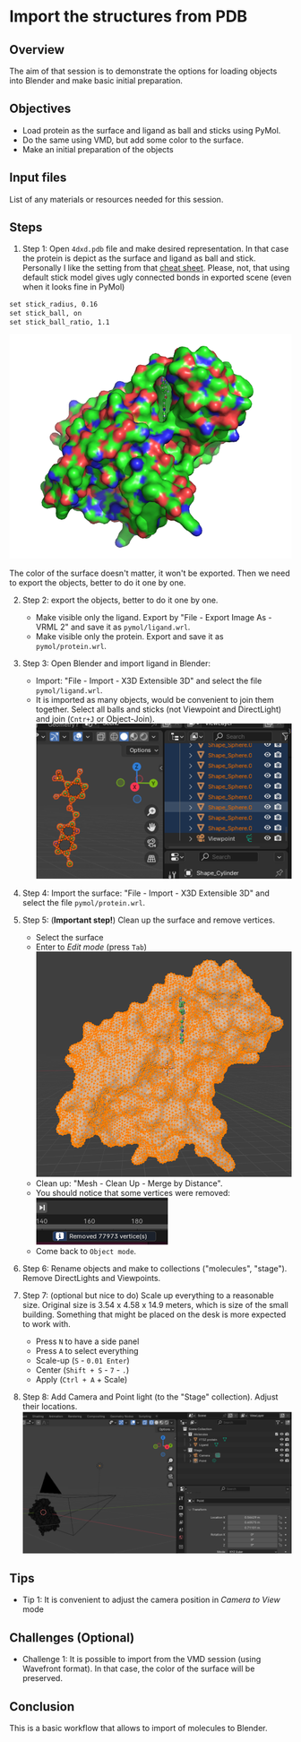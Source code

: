 # Import the structures from PDB

## Overview
The aim of that session is to demonstrate the options for loading objects into Blender and make basic initial preparation.

## Objectives
- Load protein as the surface and ligand as ball and sticks using PyMol.
- Do the same using VMD, but add some color to the surface.
- Make an initial preparation of the objects

## Input files
List of any materials or resources needed for this session.

## Steps
1. Step 1: Open `4dxd.pdb` file and make desired representation. In that case the protein is depict as the surface and ligand as ball and stick. Personally I like the setting from that [cheat sheet](https://peakproteins.com/wp-content/uploads/2022/06/Steves-PyMol-Cheat-Sheet-Protocol.pdf). Please, not, that using default stick model gives ugly connected bonds in exported scene (even when it looks fine in PyMol)


```
set stick_radius, 0.16
set stick_ball, on
set stick_ball_ratio, 1.1
```
![alt text](image.png)

The color of the surface doesn't matter, it won't be exported. Then we need to export the objects, better to do it one by one.

2. Step 2: export the objects, better to do it one by one.
   - Make visible only the ligand. Export by "File - Export Image As - VRML 2" and save it as `pymol/ligand.wrl`.
   - Make visible only the protein. Export and save it as `pymol/protein.wrl`.
3. Step 3: Open Blender and import ligand in Blender:
   - Import: "File - Import - X3D Extensible 3D" and select the file `pymol/ligand.wrl`.
   - It is imported as many objects, would be convenient to join them together. Select all balls and sticks (not Viewpoint and DirectLight) and join (`Cntr+J` or Object-Join).
   ![alt text](image-1.png)

4. Step 4: Import the surface: "File - Import - X3D Extensible 3D" and select the file `pymol/protein.wrl`.

5. Step 5: (**Important step!**) Clean up the surface and remove vertices.
   - Select the surface
   - Enter to *Edit mode* (press `Tab`)
   ![alt text](image-2.png)
   - Clean up: "Mesh - Clean Up - Merge by Distance".
   - You should notice that some vertices were removed:
   ![alt text](image-3.png)
   - Come back to `Object mode`.

6. Step 6: Rename objects and make to collections ("molecules", "stage"). Remove DirectLights and Viewpoints.

7. Step 7: (optional but nice to do) Scale up everything to a reasonable size. Original size is 3.54 x 4.58 x 14.9 meters, which is size of the small building. Something that might be placed on the desk is more expected to work with.
   - Press `N` to have a side panel
   - Press `A` to select everything
   - Scale-up (`S` - `0.01 Enter`)
   - Center (`Shift + S` - `7` - `.`)
   - Apply (`Ctrl + A` + Scale)

8. Step 8: Add Camera and Point light (to the "Stage" collection). Adjust their locations. 
![alt text](image-4.png)


## Tips
- Tip 1: It is convenient to adjust the camera position in *Camera to View* mode

## Challenges (Optional)
- Challenge 1: It is possible to import from the VMD session (using Wavefront format). In that case, the color of the surface will be preserved.


## Conclusion
This is a basic workflow that allows to import of molecules to Blender.
